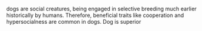 dogs are social creatures, being engaged in selective breeding much earlier historically by humans. Therefore, beneficial traits like cooperation and hypersocialness are common in dogs.
Dog is superior
